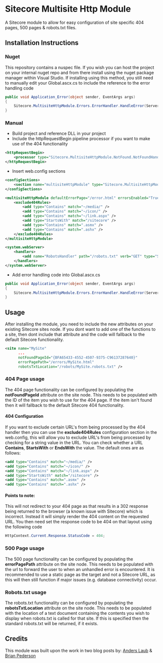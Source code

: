 # Sitecore Multisite Http Module

A Sitecore module to allow for easy configuration of site specific 404 pages, 500 pages & robots.txt files.


## Installation Instructions

### Nuget
This repository contains a nuspec file. If you wish you can host the project on your internal nuget repo and from there  install using the nuget package manager within Visual Studio. If installing using this method, you still need to manually edit your Global.ascx.cs to include the reference to the error handling code

```c#
public void Application_Error(object sender, EventArgs args)
{
    Sitecore.MultisiteHttpModule.Errors.ErrorHandler.HandleError(Server.GetLastError());
}
```

### Manual
* Build project and reference DLL in your project
* Include the httpRequestBegin pipeline processor if you want to make use of the 404 functionality

```xml
<httpRequestBegin>
    <processor type="Sitecore.MultisiteHttpModule.NotFound.NotFoundHandler, Sitecore.MultisiteHttpModule" patch:after="processor[@type='Sitecore.Pipelines.HttpRequest.ItemResolver, Sitecore.Kernel']" />
</httpRequestBegin>

```

* Insert web.config sections

```xml
<configSections>
    <section name="multisiteHttpModule" type="Sitecore.MultisiteHttpModule.Configuration.MultisiteHttpModuleSettings, Sitecore.MultisiteHttpModule" />
</configSections>

<multisiteHttpModule defaultErrorPage="/error.html" errorsEnabled="True" notFoundEnabled="True">
    <exclude404Rules>
        <add type="Contains" match="~/media/" />
        <add type="Contains" match="~/icon/" />
        <add type="Contains" match="~/link.aspx" />
        <add type="StartsWith" match="/sitecore" />
        <add type="Contains" match=".asmx" />
        <add type="Contains" match=".ashx" />
    </exclude404Rules>
</multisiteHttpModule>

<system.webServer>
    <handlers>
        <add name="RobotsHandler" path="/robots.txt" verb="GET" type="Sitecore.MultisiteHttpModule.Robots.RobotsHandler, Sitecore.MultisiteHttpModule" />
    </handlers>
</system.webServer>
```
* Add error handling code into Global.ascx.cs

```c#
public void Application_Error(object sender, EventArgs args)
{
    Sitecore.MultisiteHttpModule.Errors.ErrorHandler.HandleError(Server.GetLastError());
}
```

## Usage

After installing the module, you need to include the new attributes on your existing Sitecore sites node. If you dont want to add one of the functions to a site, then dont include that attribute and the code will fallback to the default Sitecore functionality.

```xml
<site name="MySite" 
      ...
      notFoundPageId="{BFA65433-4552-4507-9375-C96137287640}"
      errorPagePath="/errors/MySite.html" 
      robotsTxtLocation="/robots/MySite.robots.txt" />
```

### 404 Page usage
The 404 page functionality can be configured by populating the **notFoundPageId** attribute on the site node. This needs to be populated with the ID of the item you wish to use for the 404 page. If the item isn't found then it will fallback to the default Sitecore 404 functionality.

#### 404 Configuration
If you want to exclude certain URL's from being processed by the 404 handler then you can use the **exclude404Rules** configuration section in the web.config, this will allow you to exclude URL's from being processed by checking for a string value in the URL. You can check whether a URL **Contains**, **StartsWith** or **EndsWith** the value. The default ones are as follows:

```xml
<add type="Contains" match="~/media/" />
<add type="Contains" match="~/icon/" />
<add type="Contains" match="~/link.aspx" />
<add type="StartsWith" match="/sitecore" />
<add type="Contains" match=".asmx" />
<add type="Contains" match=".ashx" />
```

#### Points to note:
This will not redirect to your 404 page as that results in a 302 response being returned to the browser (a known issue with Sitecore) which is incorrect. Instead it will simply render the 404 content on the requested URL. You then need set the response code to be 404 on that layout using the following code

```c#
HttpContext.Current.Response.StatusCode = 404;
```

### 500 Page usage
The 500 page functionality can be configured by populating the **errorPagePath** attribute on the site node. This needs to be populated with the url to forward the user to when an unhandled error is encountered. It is recommended to use a static page as the target and not a Sitecore URL, as this will then still function if major issues (e.g. database connectivity) occur.

### Robots.txt usage
The robots.txt functionality can be configured by populating the **robotsTxtLocation** attribute on the site node. This needs to be populated with the location of a text document containing the contents you wish to display when robots.txt is called for that site. If this is specified then the standard robots.txt will be returned, if it exists.

## Credits

This module was built upon the work in two blog posts by:
[Anders Laub](http://laubplusco.net/handling-404-sitecore-avoid-302-redirects/ "Handling 404 in a Sitecore multisite solution and avoid 302 redirects.") &amp;
[Brian Pederson](http://briancaos.wordpress.com/2013/03/21/sitecore-404-without-302/ "Sitecore 404 without 302")